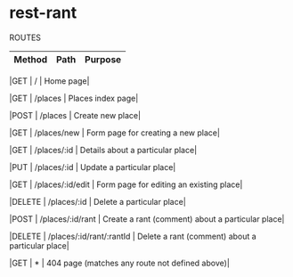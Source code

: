 # rest-rant

ROUTES

|Method   | Path                     | Purpose |
|---------|--------------------------|---------|

|GET       | /                        | Home page|

|GET       | /places                  | Places index page|

|POST      | /places                  | Create new place|

|GET       | /places/new              | Form page for creating a new place|

|GET       | /places/:id              | Details about a particular place|

|PUT       | /places/:id              | Update a particular place|

|GET       | /places/:id/edit         | Form page for editing an existing place|

|DELETE    | /places/:id              | Delete a particular place|

|POST      | /places/:id/rant         | Create a rant (comment) about a particular place|

|DELETE    | /places/:id/rant/:rantId | Delete a rant (comment) about a particular place|

|GET       | *                        | 404 page (matches any route not defined above)|